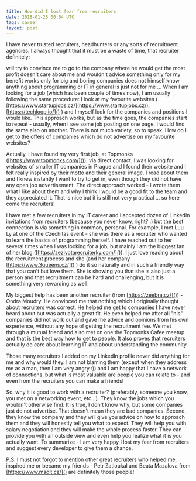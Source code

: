```yaml
---
title: How did I lost fear from recruiters
date: 2018-01-25 00:54 UTC
tags: career
layout: post
---
```


I have never trusted recruiters, headhunters or any sorts of recruitment agencies. I always thought that it must be a waste of time, that recruiter definitely:

will try to convince me to go to the company where he would get the most profit
doesn't care about me and wouldn't advice something only for my benefit
works only for big and boring companies
does not himself know anything about programming or IT in general
is just not for me ...
When I am looking for a job (which has been couple of times now), I am usually following the same procedure: I look at my favourite websites ( [https://www.startupjobs.cz/](https://www.startupjobs.cz/), [https://techloop.io/]() ) and I myself look for the companies and positions I would like. This approach works, but as the time goes, the companies start to repeat - usually, when I see some job posting on one page, I would find the same also on another. There is not much variety, so to speak. How do I get to the offers of companies which do not advertise on my favourite websites?

Actually, I have found my very first job, at Topmonks ([https://www.topmonks.com/]()), via direct contact. I was looking for websites of smaller IT companies in Prague and I found their website and I felt really inspired by their motto and their general image. I read about them and I knew instantly I want to try to get in, even though they did not have any open job advertisement. The direct approach worked - I wrote them what I like about them and why I think I would be a good fit to the team and they appreciated it. That is nice but it is still not very practical ... so here come the recruiters!

I have met a few recruiters in my IT career and I accepted dozen of LinkedIn invitations from recruiters (because you never know, right? :) but the best connection is via something in common, personal. For example, I met Luu Ly at one of the Czechitas event - she was there as a recruiter who wanted to learn the basics of programming herself. I have reached out to her several times when I was looking for a job, but mainly I am the biggest fan of her blog ([https://zezivotarecruiterky.com/]()). I just love reading about the recruitment process and she (and her company [https://www.3queens.cz/]() ) do it so naturally and in such a friendly way that you can't but love them. She is showing you that she is also just a person and that recruitment can be hard and challenging, but it is something very rewarding as well.

My biggest help has been another recruiter (from [https://zeebra.cz/]()) - Ondra Moudry. He convinced me that nothing which I originally thought about recruiters was correct. He helped me get to companies I have never heard about but was actually a great fit. He even helped me after all "his" companies did not work out and gave me advice and opinions from his own experience, without any hope of getting the recruitment fee. We met through a mutual friend and also met on one the Topmonks Cafee meetup and that is the best way how to get to people. It also proves that recruiters actually do care about learning IT and about understanding the community.

Those many recruiters I added on my LinkedIn profile never did anything for me and why would they. I am not blaming them (except when they address me as a man, then I am very angry :)) and I am happy that I have a network of connections, but what is most valuable are people you can relate to - and even from the recruiters you can make a friends!

So, why it is good to work with a recruiter? (preferably, someone you know, you met on a networking event, etc...). They know the jobs which you wouldn't otherwise find. It is true, I don't know why, but some companies just do not advertise. That doesn't mean they are bad companies. Second, they know the company and they will give you advice on how to approach them and they will honestly tell you what to expect. They will help you with salary negotiation and they will make the whole process faster. They can provide you with an outside view and even help you realize what it is you actually want. To summarize - I am very happy I lost my fear from recruiters and suggest every developer to give them a chance.

P.S. I must not forgot to mention other great recruiters who helped me, inspired me or became my friends - Petr Zatloukal and Beata Mazalova from [https://www.msdit.cz/]() are definitely those people!

